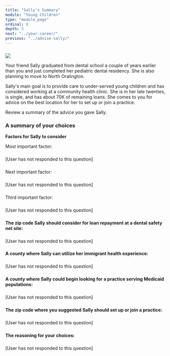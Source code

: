 ```yaml
---
title: "Sally's Summary"
module: "Young Children"
type: "module_page"
ordinal: 8
depth: 5
next: "../your-career/"
previous: "../advise-sally/"
---
```

<h3></h3><div class='maintext'><div class="right"><img src="https://s3.amazonaws.com/ccnmtl-pass-static-prod/uploads/images/2012/09/10/iStock_000009988773Small_Sally_smaller.jpg"></div>

<p>Your friend Sally graduated from dental school a couple of years earlier than you and just completed her pediatric dental residency. She is also planning to move to North Oralington.</p>

<p>Sally's main goal is to provide care to under-served young children and has considered working at a community health clinic. She is in her late twenties, is single, and has about 70K of remaining loans. She comes to you for advice on the best location for her to set up or join a practice.</p>

<p>Review a summary of the advice you gave Sally.</p>
</div>
<h3>A summary of your choices</h3><div class='maintext'><p><strong>Factors for Sally to consider</strong></p>

Most important factor:</div>
<h3></h3>




  <p class="warning">[User has not responded to this question]</p>




<h3></h3><div class='maintext'>Next important factor:</div>
<h3></h3>




  <p class="warning">[User has not responded to this question]</p>




<h3></h3><div class='maintext'>Third important factor:</div>
<h3></h3>




  <p class="warning">[User has not responded to this question]</p>




<h3></h3><div class='maintext'><strong>The zip code Sally should consider for loan repayment at a dental safety net site:</strong></div>
<h3></h3>




  <p class="warning">[User has not responded to this question]</p>




<h3></h3><div class='maintext'><strong>A county where Sally can utilize her immigrant health experience:</strong></div>
<h3></h3>




  <p class="warning">[User has not responded to this question]</p>




<h3></h3><div class='maintext'><strong>A county where Sally could begin looking for a practice serving Medicaid populations:</strong></div>
<h3></h3>




  <p class="warning">[User has not responded to this question]</p>




<h3></h3><div class='maintext'><strong>The zip code where you suggested Sally should set up or join a practice:</strong></div>


<h3></h3>




  <p class="warning">[User has not responded to this question]</p>




<h3></h3><div class='maintext'><strong>The reasoning for your choices:</strong></div>
<h3></h3>




  <p class="warning">[User has not responded to this question]</p>




